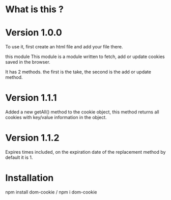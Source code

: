 # What is this ?

# Version 1.0.0

To use it, first create an html file and add your file there.

this module This module is a module written to fetch, add or update cookies saved in the browser.

It has 2 methods. the first is the take, the second is the add or update method.

# Version 1.1.1

Added a new getAll() method to the cookie object, this method returns all cookies with key/value information in the object.

# Version 1.1.2

Expires times included, on the expiration date of the replacement method by default it is 1.

# Installation

npm install dom-cookie / npm i dom-cookie
